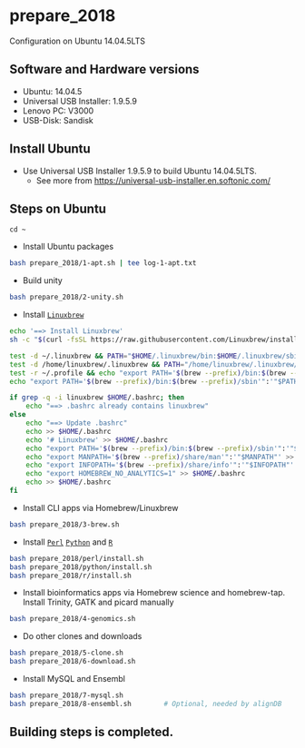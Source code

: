 # prepare_2018
Configuration on Ubuntu 14.04.5LTS


## Software and Hardware versions

* Ubuntu: 14.04.5
* Universal USB Installer: 1.9.5.9
* Lenovo PC: V3000
* USB-Disk: Sandisk

## Install Ubuntu

* Use Universal USB Installer 1.9.5.9 to build Ubuntu 14.04.5LTS.
  * See more from https://universal-usb-installer.en.softonic.com/
  
## Steps on Ubuntu

```basn
cd ~
```

* Install Ubuntu packages
```bash
bash prepare_2018/1-apt.sh | tee log-1-apt.txt
```

* Build unity
```bash
bash prepare_2018/2-unity.sh
```

* Install [`Linuxbrew`](http://linuxbrew.sh/)
```bash
echo '==> Install Linuxbrew'
sh -c "$(curl -fsSL https://raw.githubusercontent.com/Linuxbrew/install/master/install.sh)"

test -d ~/.linuxbrew && PATH="$HOME/.linuxbrew/bin:$HOME/.linuxbrew/sbin:$PATH"
test -d /home/linuxbrew/.linuxbrew && PATH="/home/linuxbrew/.linuxbrew/bin:/home/linuxbrew/.linuxbrew/sbin:$PATH"
test -r ~/.profile && echo "export PATH='$(brew --prefix)/bin:$(brew --prefix)/sbin'":'"$PATH"' >>~/.profile
echo "export PATH='$(brew --prefix)/bin:$(brew --prefix)/sbin'":'"$PATH"' >>~/.profile

if grep -q -i linuxbrew $HOME/.bashrc; then
    echo "==> .bashrc already contains linuxbrew"
else
    echo "==> Update .bashrc"
    echo >> $HOME/.bashrc
    echo '# Linuxbrew' >> $HOME/.bashrc
    echo "export PATH='$(brew --prefix)/bin:$(brew --prefix)/sbin'":'"$PATH"' >> $HOME/.bashrc
    echo "export MANPATH='$(brew --prefix)/share/man'":'"$MANPATH"' >> $HOME/.bashrc
    echo "export INFOPATH='$(brew --prefix)/share/info'":'"$INFOPATH"' >> $HOME/.bashrc
    echo "export HOMEBREW_NO_ANALYTICS=1" >> $HOME/.bashrc
    echo >> $HOME/.bashrc
fi
```

* Install CLI apps via Homebrew/Linuxbrew
```bash
bash prepare_2018/3-brew.sh
```

* Install [`Perl`](perl/) [`Python`](python/) and [`R`](r/)
```bash
bash prepare_2018/perl/install.sh
bash prepare_2018/python/install.sh
bash prepare_2018/r/install.sh
```


* Install bioinformatics apps via Homebrew science and homebrew-tap. Install Trinity, GATK and picard manually
```bash
bash prepare_2018/4-genomics.sh
```
  
* Do other clones and downloads
```bash
bash prepare_2018/5-clone.sh
bash prepare_2018/6-download.sh
```

* Install MySQL and Ensembl
```bash
bash prepare_2018/7-mysql.sh
bash prepare_2018/8-ensembl.sh        # Optional, needed by alignDB
```

## Building steps is completed.
